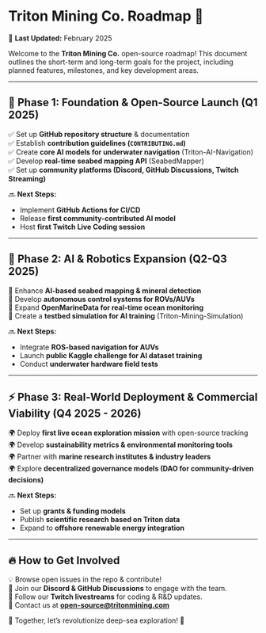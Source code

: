 # Triton Mining Co. Roadmap 🚀

📅 **Last Updated:** February 2025

Welcome to the **Triton Mining Co.** open-source roadmap! This document outlines the short-term and long-term goals for the project, including planned features, milestones, and key development areas.

---

## 🌊 **Phase 1: Foundation & Open-Source Launch (Q1 2025)**
✅ Set up **GitHub repository structure** & documentation  
✅ Establish **contribution guidelines (`CONTRIBUTING.md`)**  
✅ Create **core AI models for underwater navigation** (Triton-AI-Navigation)  
✅ Develop **real-time seabed mapping API** (SeabedMapper)  
✅ Set up **community platforms (Discord, GitHub Discussions, Twitch Streaming)**  

🔜 **Next Steps:**
- Implement **GitHub Actions for CI/CD**
- Release **first community-contributed AI model**
- Host **first Twitch Live Coding session**

---

## 🤖 **Phase 2: AI & Robotics Expansion (Q2-Q3 2025)**
🎯 Enhance **AI-based seabed mapping & mineral detection**  
🎯 Develop **autonomous control systems for ROVs/AUVs**  
🎯 Expand **OpenMarineData for real-time ocean monitoring**  
🎯 Create a **testbed simulation for AI training** (Triton-Mining-Simulation)  

🔜 **Next Steps:**
- Integrate **ROS-based navigation for AUVs**
- Launch **public Kaggle challenge for AI dataset training**
- Conduct **underwater hardware field tests**

---

## ⚡ **Phase 3: Real-World Deployment & Commercial Viability (Q4 2025 - 2026)**
🌍 Deploy **first live ocean exploration mission** with open-source tracking  
🌍 Develop **sustainability metrics & environmental monitoring tools**  
🌍 Partner with **marine research institutes & industry leaders**  
🌍 Explore **decentralized governance models (DAO for community-driven decisions)**  

🔜 **Next Steps:**
- Set up **grants & funding models**
- Publish **scientific research based on Triton data**
- Expand to **offshore renewable energy integration**

---

## 🔥 **How to Get Involved**
💡 Browse open issues in the repo & contribute!  
💬 Join our **Discord & GitHub Discussions** to engage with the team.  
🎥 Follow our **Twitch livestreams** for coding & R&D updates.  
📩 Contact us at **open-source@tritonmining.com**  

🚀 Together, let’s revolutionize deep-sea exploration! 🌊
